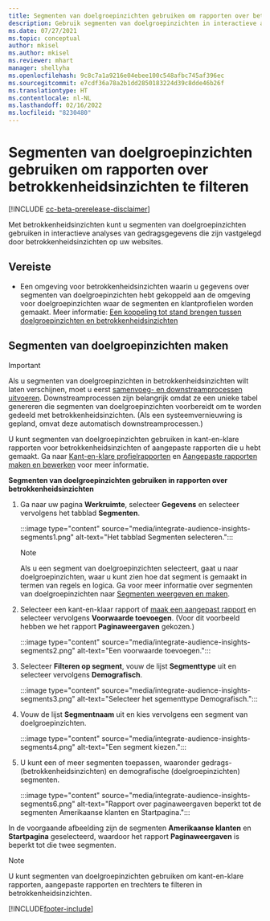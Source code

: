 ```yaml
---
title: Segmenten van doelgroepinzichten gebruiken om rapporten over betrokkenheidsinzichten te filteren
description: Gebruik segmenten van doelgroepinzichten in interactieve analyses van gedragsgegevens die zijn vastgelegd door betrokkenheidsinzichten op de website van een klant.
ms.date: 07/27/2021
ms.topic: conceptual
author: mkisel
ms.author: mkisel
ms.reviewer: mhart
manager: shellyha
ms.openlocfilehash: 9c8c7a1a9216e04ebee100c548afbc745af396ec
ms.sourcegitcommit: e7cdf36a78a2b1dd2850183224d39c8dde46b26f
ms.translationtype: HT
ms.contentlocale: nl-NL
ms.lasthandoff: 02/16/2022
ms.locfileid: "8230480"
---
```

# <a name="use-audience-insights-segments-to-filter-engagement-insights-reports"></a>Segmenten van doelgroepinzichten gebruiken om rapporten over betrokkenheidsinzichten te filteren

[!INCLUDE [cc-beta-prerelease-disclaimer](includes/cc-beta-prerelease-disclaimer.md)]

Met betrokkenheidsinzichten kunt u segmenten van doelgroepinzichten gebruiken in interactieve analyses van gedragsgegevens die zijn vastgelegd door betrokkenheidsinzichten op uw websites.

## <a name="prerequisite"></a>Vereiste

- Een omgeving voor betrokkenheidsinzichten waarin u gegevens over segmenten van doelgroepinzichten hebt gekoppeld aan de omgeving voor doelgroepinzichten waar de segmenten en klantprofielen worden gemaakt. Meer informatie: [Een koppeling tot stand brengen tussen doelgroepinzichten en betrokkenheidsinzichten](integrate-audience-insights-engagement-insights.md)

## <a name="create-audience-insights-segments"></a>Segmenten van doelgroepinzichten maken 

> [!IMPORTANT]
> Als u segmenten van doelgroepinzichten in betrokkenheidsinzichten wilt laten verschijnen, moet u eerst [samenvoeg- en downstreamprocessen uitvoeren](../audience-insights/merge-entities.md). Downstreamprocessen zijn belangrijk omdat ze een unieke tabel genereren die segmenten van doelgroepinzichten voorbereidt om te worden gedeeld met betrokkenheidsinzichten. (Als een systeemvernieuwing is gepland, omvat deze automatisch downstreamprocessen.)

U kunt segmenten van doelgroepinzichten gebruiken in kant-en-klare rapporten voor betrokkenheidsinzichten of aangepaste rapporten die u hebt gemaakt. Ga naar [Kant-en-klare profielrapporten](profile-reports.md) en [Aangepaste rapporten maken en bewerken](custom-reports.md) voor meer informatie.

**Segmenten van doelgroepinzichten gebruiken in rapporten over betrokkenheidsinzichten**

1. Ga naar uw pagina **Werkruimte**, selecteer **Gegevens** en selecteer vervolgens het tabblad **Segmenten**.

    :::image type="content" source="media/integrate-audience-insights-segments1.png" alt-text="Het tabblad Segmenten selecteren.":::

   >[!NOTE]
   > Als u een segment van doelgroepinzichten selecteert, gaat u naar doelgroepinzichten, waar u kunt zien hoe dat segment is gemaakt in termen van regels en logica. Ga voor meer informatie over segmenten van doelgroepinzichten naar [Segmenten weergeven en maken](../audience-insights/segments.md).

2. Selecteer een kant-en-klaar rapport of [maak een aangepast rapport](custom-reports.md) en selecteer vervolgens **Voorwaarde toevoegen**. (Voor dit voorbeeld hebben we het rapport **Paginaweergaven** gekozen.)

    :::image type="content" source="media/integrate-audience-insights-segments2.png" alt-text="Een voorwaarde toevoegen.":::

3. Selecteer **Filteren op segment**, vouw de lijst **Segmenttype** uit en selecteer vervolgens **Demografisch**.

    :::image type="content" source="media/integrate-audience-insights-segments3.png" alt-text="Selecteer het sgementtype Demografisch.":::

4. Vouw de lijst **Segmentnaam** uit en kies vervolgens een segment van doelgroepinzichten.

    :::image type="content" source="media/integrate-audience-insights-segments4.png" alt-text="Een segment kiezen.":::

5. U kunt een of meer segmenten toepassen, waaronder gedrags- (betrokkenheidsinzichten) en demografische (doelgroepinzichten) segmenten. 

    :::image type="content" source="media/integrate-audience-insights-segments6.png" alt-text="Rapport over paginaweergaven beperkt tot de segmenten Amerikaanse klanten en Startpagina.":::

In de voorgaande afbeelding zijn de segmenten **Amerikaanse klanten** en **Startpagina** geselecteerd, waardoor het rapport **Paginaweergaven** is beperkt tot die twee segmenten. 


>[!NOTE]
> U kunt segmenten van doelgroepinzichten gebruiken om kant-en-klare rapporten, aangepaste rapporten en trechters te filteren in betrokkenheidsinzichten. 


[!INCLUDE[footer-include](../includes/footer-banner.md)]